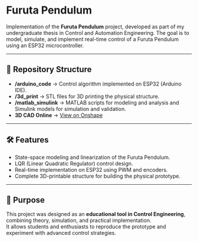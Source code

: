 # Furuta Pendulum

Implementation of the **Furuta Pendulum** project, developed as part of my undergraduate thesis in Control and Automation Engineering.
The goal is to model, simulate, and implement real-time control of a Furuta Pendulum using an ESP32 microcontroller.

---

## 📂 Repository Structure

- **/arduino_code** → Control algorithm implemented on ESP32 (Arduino IDE).  
- **/3d_print** → STL files for 3D printing the physical structure.
- **/matlab_simulink** → MATLAB scripts for modeling and analysis and Simulink models for simulation and validation.
- **3D CAD Online** → [View on Onshape](https://cad.onshape.com/documents/d0d2d40c9dd0c88f858cd038/w/86dce8532c9b6c8310216a8c/e/c2fa23f7c1c4edc232f4e580?renderMode=0&uiState=68e07acc73f9dd32bc20c706) 
    
---

## 🛠️ Features

- State-space modeling and linearization of the Furuta Pendulum.  
- LQR (Linear Quadratic Regulator) control design.  
- Real-time implementation on ESP32 using PWM and encoders.  
- Complete 3D-printable structure for building the physical prototype.  

---

## 🎯 Purpose

This project was designed as an **educational tool in Control Engineering**, combining theory, simulation, and practical implementation.  
It allows students and enthusiasts to reproduce the prototype and experiment with advanced control strategies.  
